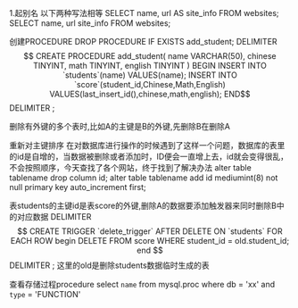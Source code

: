 1.起别名
以下两种写法相等
SELECT name, url AS site_info FROM websites;
SELECT name, url site_info FROM websites;
 
 
创建PROCEDURE
DROP PROCEDURE IF EXISTS add_student;
DELIMITER $$
CREATE PROCEDURE add_student(
	name VARCHAR(50),
    chinese TINYINT,
    math TINYINT,
    english TINYINT
)
BEGIN
	INSERT INTO `students`(name) VALUES(name);
    INSERT INTO `score`(student_id,Chinese,Math,English) VALUES(last_insert_id(),chinese,math,english);
END$$
DELIMITER ;


删除有外键的多个表时,比如A的主键是B的外键,先删除B在删除A



重新对主键排序
在对数据库进行操作的时候遇到了这样一个问题，数据库的表里的id是自增的，当数据被删除或者添加时，ID便会一直增上去，id就会变得很乱，不会按照顺序，今天查找了各个网站，终于找到了解决办法
alter table tablename drop column id;
alter table tablename add id mediumint(8) not null primary key auto_increment first;


表students的主键id是表score的外键,删除A的数据要添加触发器来同时删除B中的对应数据
DELIMITER $$
CREATE TRIGGER `delete_trigger` AFTER DELETE ON `students`
FOR EACH ROW 
begin
    DELETE  FROM score WHERE student_id = old.student_id;
end $$
DELIMITER ;
这里的old是删除students数据临时生成的表


查看存储过程procedure
select `name` from mysql.proc where db = 'xx' and `type` = 'FUNCTION' 
